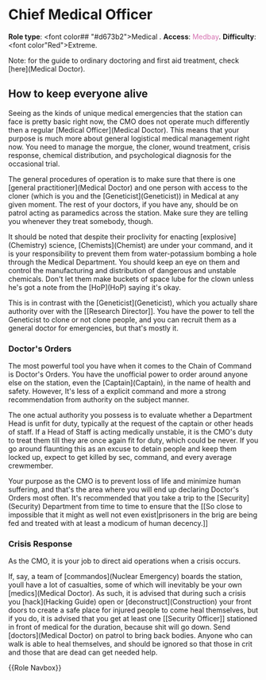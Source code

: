# Chief Medical Officer

**Role type**: <font color## "#d673b2">Medical</font> . **Access**: <font color="#d673b2">Medbay</font>. **Difficulty**: <font color"Red">Extreme</font>.



Note: for the guide to ordinary doctoring and first aid treatment, check \[here](Medical Doctor).



## How to keep everyone alive


Seeing as the kinds of unique medical emergencies that the station can face is pretty basic right now, the CMO does not operate much differently then a regular \[Medical Officer](Medical Doctor). This means that your purpose is much more about general logistical medical management right now. You need to manage the morgue, the cloner, wound treatment, crisis response, chemical distribution, and psychological diagnosis for the occasional trial. 


The general procedures of operation is to make sure that there is one \[general practitioner](Medical Doctor) and one person with access to the cloner (which is you and the \[Geneticist](Geneticist)) in Medical at any given moment. The rest of your doctors, if you have any, should be on patrol acting as paramedics across the station. Make sure they are telling you whenever they treat somebody, though.

It should be noted that despite their proclivity for enacting \[explosive](Chemistry) science, \[Chemists](Chemist) are under your command, and it is your responsibility to prevent them from water-potassium bombing a hole through the Medical Department. You should keep an eye on them and control the manufacturing and distribution of dangerous and unstable chemicals. Don't let them make buckets of space lube for the clown unless he's got a note from the \[HoP](HoP) saying it's okay.

This is in contrast with the \[Geneticist](Geneticist), which you actually share authority over with the [[Research Director]]. You have the power to tell the Geneticist to clone or not clone people, and you can recruit them as a general doctor for emergencies, but that's mostly it.


### Doctor's Orders


The most powerful tool you have when it comes to the Chain of Command is Doctor's Orders. You have the unofficial power to order around anyone else on the station, even the \[Captain](Captain), in the name of health and safety. However, It's less of a explicit command and more a strong recommendation from authority on the subject manner.

The one actual authority you possess is to evaluate whether a Department Head is unfit for duty, typically at the request of the captain or other heads of staff. If a Head of Staff is acting medically unstable, it is the CMO's duty to treat them till they are once again fit for duty, which could be never. If you go around flaunting this as an excuse to detain people and keep them locked up, expect to get killed by sec, command, and every average crewmember.

Your purpose as the CMO is to prevent loss of life and minimize human suffering, and that's the area where you will end up declaring Doctor's Orders most often. It's recommended that you take a trip to the \[Security](Security) Department from time to time to ensure that the [[So close to impossible that it might as well not even exist|prisoners in the brig are being fed and treated with at least a modicum of human decency.]]


### Crisis Response


As the CMO, it is your job to direct aid operations when a crisis occurs.

If, say, a team of \[commandos](Nuclear Emergency) boards the station, youll have a lot of casualties, some of which will inevitably be your own \[medics](Medical Doctor). As such, it is advised that during such a crisis you \[hack](Hacking Guide) open or \[deconstruct](Construction) your front doors to create a safe place for injured people to come heal themselves, but if you do, it is advised that you get at least one [[Security Officer]] stationed in front of medical for the duration, because shit will go down. Send \[doctors](Medical Doctor) on patrol to bring back bodies. Anyone who can walk is able to heal themselves, and should be ignored so that those in crit and those that are dead can get needed help.

{{Role Navbox}}